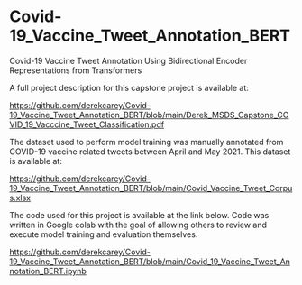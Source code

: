 # Covid-19_Vaccine_Tweet_Annotation_BERT
 Covid-19 Vaccine Tweet Annotation  Using Bidirectional Encoder Representations from Transformers
 
 A full project description for this capstone project is available at:
 
 https://github.com/derekcarey/Covid-19_Vaccine_Tweet_Annotation_BERT/blob/main/Derek_MSDS_Capstone_COVID_19_Vacccine_Tweet_Classification.pdf
 
 The dataset used to perform model training was manually annotated from COVID-19 vaccine related tweets between April and May 2021. This dataset is available at: 
 
 https://github.com/derekcarey/Covid-19_Vaccine_Tweet_Annotation_BERT/blob/main/Covid_Vaccine_Tweet_Corpus.xlsx
 
 The code used for this project is available at the link below. Code was written in Google colab with the goal of allowing others to review and execute model training and evaluation themselves. 
 
 https://github.com/derekcarey/Covid-19_Vaccine_Tweet_Annotation_BERT/blob/main/Covid_19_Vaccine_Tweet_Annotation_BERT.ipynb
 
 
